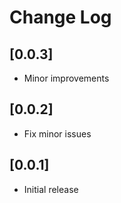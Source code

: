 # Change Log

## [0.0.3]
- Minor improvements

## [0.0.2]
- Fix minor issues

## [0.0.1]
- Initial release